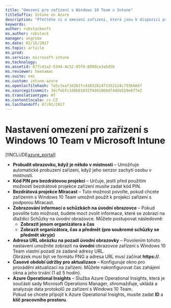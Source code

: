 ```yaml
---
title: "Omezení pro zařízení s Windows 10 Team v Intune"
titleSuffix: Intune on Azure
description: "Přečtěte si o omezení zařízení, která jsou k dispozici pro zařízení s Windows 10 Team."
keywords: 
author: robstackmsft
ms.author: robstack
manager: angrobe
ms.date: 02/15/2017
ms.topic: article
ms.prod: 
ms.service: microsoft-intune
ms.technology: 
ms.assetid: 677c41a2-5344-4c52-85f0-809dce3a5d5b
ms.reviewer: heenamac
ms.suite: ems
ms.custom: intune-azure
ms.openlocfilehash: 7a5c3eaf3d2b1fc4383282473352124c793b666f
ms.sourcegitcommit: 34cfebfc1d8b81032f4d41869d74dda559e677e2
ms.translationtype: HT
ms.contentlocale: cs-CZ
ms.lasthandoff: 07/01/2017
---
```

# <a name="windows-10-team-device-restriction-settings-in-microsoft-intune"></a>Nastavení omezení pro zařízení s Windows 10 Team v Microsoft Intune

[!INCLUDE[azure_portal](./includes/azure_portal.md)]

- **Probudit obrazovku, když je někdo v místnosti** – Umožňuje automatické probuzení zařízení, když jeho senzor zachytí osobu v místnosti.
- **Kód PIN pro bezdrátovou projekci** – Určuje, jestli před použitím možností bezdrátové projekce zařízení musíte zadat kód PIN.
- **Bezdrátová projekce Miracast** – Tuto možnost povolte, pokud chcete zařízením s Windows 10 Team umožnit použít k projekci zařízení s podporou Miracast.
- **Zobrazování informací o schůzkách na úvodní obrazovce** – Pokud povolíte tuto možnost, budete moct zvolit informace, které se zobrazí na dlaždici Schůzky na úvodní obrazovce. Můžete postupovat následovně:
    - **Zobrazit jenom organizátora a čas**
    - **Zobrazit organizátora, čas a předmět (pro soukromé schůzky se předmět skryje)**
- **Adresa URL obrázku na pozadí úvodní obrazovky** – Povolením tohoto nastavení umožníte zobrazit na **úvodní** obrazovce zařízení s Windows 10 Team vlastní pozadí ze zadané adresy URL.<br>Obrázek musí být ve formátu PNG a adresa URL musí začínat **https://**.
- **Časové období údržby pro aktualizace** – Konfiguruje okno pro provádění aktualizací na zařízení. Můžete nakonfigurovat čas zahájení okna a jeho trvání (1 až 5 hodin).
- **Azure Operational Insights** – Služba Azure Operational Insights, která je součástí sady Microsoft Operations Manager, shromažďuje, ukládá a analyzuje data protokolů ze zařízení s Windows 10 Team.<br>Pokud se chcete připojit k Azure Operational Insights, musíte zadat **ID** a **klíč pracovního prostoru**.
